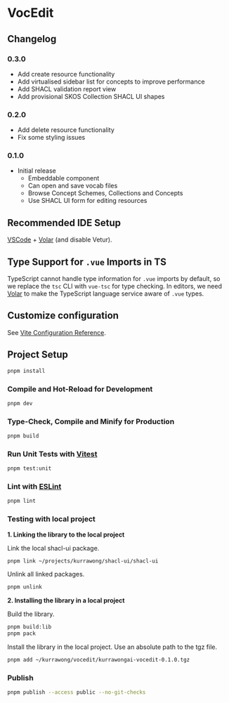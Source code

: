 # VocEdit

## Changelog

### 0.3.0

- Add create resource functionality
- Add virtualised sidebar list for concepts to improve performance
- Add SHACL validation report view
- Add provisional SKOS Collection SHACL UI shapes

### 0.2.0

- Add delete resource functionality
- Fix some styling issues

### 0.1.0

- Initial release
  - Embeddable component
  - Can open and save vocab files
  - Browse Concept Schemes, Collections and Concepts
  - Use SHACL UI form for editing resources

## Recommended IDE Setup

[VSCode](https://code.visualstudio.com/) + [Volar](https://marketplace.visualstudio.com/items?itemName=Vue.volar) (and disable Vetur).

## Type Support for `.vue` Imports in TS

TypeScript cannot handle type information for `.vue` imports by default, so we replace the `tsc` CLI with `vue-tsc` for type checking. In editors, we need [Volar](https://marketplace.visualstudio.com/items?itemName=Vue.volar) to make the TypeScript language service aware of `.vue` types.

## Customize configuration

See [Vite Configuration Reference](https://vite.dev/config/).

## Project Setup

```sh
pnpm install
```

### Compile and Hot-Reload for Development

```sh
pnpm dev
```

### Type-Check, Compile and Minify for Production

```sh
pnpm build
```

### Run Unit Tests with [Vitest](https://vitest.dev/)

```sh
pnpm test:unit
```

### Lint with [ESLint](https://eslint.org/)

```sh
pnpm lint
```

### Testing with local project

**1. Linking the library to the local project**

Link the local shacl-ui package.

```sh
pnpm link ~/projects/kurrawong/shacl-ui/shacl-ui
```

Unlink all linked packages.

```sh
pnpm unlink
```

**2. Installing the library in a local project**

Build the library.

```sh
pnpm build:lib
pnpm pack
```

Install the library in the local project. Use an absolute path to the tgz file.

```sh
pnpm add ~/kurrawong/vocedit/kurrawongai-vocedit-0.1.0.tgz
```

### Publish

```sh
pnpm publish --access public --no-git-checks
```
